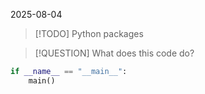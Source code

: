 2025-08-04

> [!TODO] Python packages

> [!QUESTION] What does this code do?
```python
if __name__ == "__main__":
    main()
```
